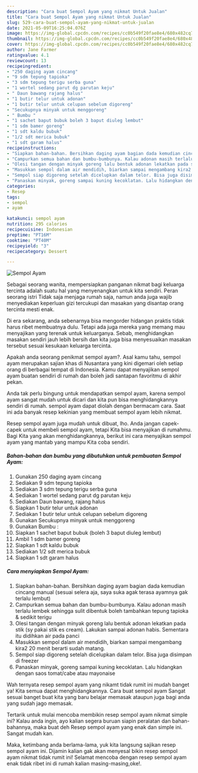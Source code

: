 ```yaml
---
description: "Cara buat Sempol Ayam yang nikmat Untuk Jualan"
title: "Cara buat Sempol Ayam yang nikmat Untuk Jualan"
slug: 529-cara-buat-sempol-ayam-yang-nikmat-untuk-jualan
date: 2021-05-09T16:25:04.076Z
image: https://img-global.cpcdn.com/recipes/cc0b549f20fae8e4/680x482cq70/sempol-ayam-foto-resep-utama.jpg
thumbnail: https://img-global.cpcdn.com/recipes/cc0b549f20fae8e4/680x482cq70/sempol-ayam-foto-resep-utama.jpg
cover: https://img-global.cpcdn.com/recipes/cc0b549f20fae8e4/680x482cq70/sempol-ayam-foto-resep-utama.jpg
author: Jane Farmer
ratingvalue: 4.1
reviewcount: 13
recipeingredient:
- "250 daging ayam cincang"
- "9 sdm tepung tapioka"
- "3 sdm tepung terigu serba guna"
- "1 wortel sedang parut dg parutan keju"
- " Daun bawang rajang halus"
- "1 butir telur untuk adonan"
- "1 butir telur untuk celupan sebelum digoreng"
- "Secukupnya minyak untuk menggoreng"
- " Bumbu "
- "1 sachet baput bubuk boleh 3 baput diuleg lembut"
- "1 sdm bamer goreng"
- "1 sdt kaldu bubuk"
- "1/2 sdt merica bubuk"
- "1 sdt garam halus"
recipeinstructions:
- "Siapkan bahan-bahan. Bersihkan daging ayam bagian dada kemudian cincang manual (sesuai selera aja, saya suka agak terasa ayamnya gak terlalu lembut)"
- "Campurkan semua bahan dan bumbu-bumbunya. Kalau adonan masih terlalu lembek sehingga sulit dibentuk boleh tambahkan tepung tapioka &amp; sedikit terigu"
- "Olesi tangan dengan minyak goreng lalu bentuk adonan lekatkan pada stik (sy pakai stik es cream). Lakukan sampai adonan habis. Sementara itu didihkan air pada panci"
- "Masukkan sempol dalam air mendidih, biarkan sampai mengambang kira2 20 menit berarti sudah matang."
- "Sempol siap digoreng setelah dicelupkan dalam telor. Bisa juga disimpan di freezer"
- "Panaskan minyak, goreng sampai kuning kecoklatan. Lalu hidangkan dengan saos tomat/cabe atau mayonaise"
categories:
- Resep
tags:
- sempol
- ayam

katakunci: sempol ayam 
nutrition: 295 calories
recipecuisine: Indonesian
preptime: "PT16M"
cooktime: "PT40M"
recipeyield: "3"
recipecategory: Dessert

---
```



![Sempol Ayam](https://img-global.cpcdn.com/recipes/cc0b549f20fae8e4/680x482cq70/sempol-ayam-foto-resep-utama.jpg)

Sebagai seorang wanita, mempersiapkan panganan nikmat bagi keluarga tercinta adalah suatu hal yang menyenangkan untuk kita sendiri. Peran seorang istri Tidak saja menjaga rumah saja, namun anda juga wajib menyediakan keperluan gizi tercukupi dan masakan yang disantap orang tercinta mesti enak.

Di era  sekarang, anda sebenarnya bisa mengorder hidangan praktis tidak harus ribet membuatnya dulu. Tetapi ada juga mereka yang memang mau menyajikan yang terenak untuk keluarganya. Sebab, menghidangkan masakan sendiri jauh lebih bersih dan kita juga bisa menyesuaikan masakan tersebut sesuai kesukaan keluarga tercinta. 



Apakah anda seorang penikmat sempol ayam?. Asal kamu tahu, sempol ayam merupakan sajian khas di Nusantara yang kini digemari oleh setiap orang di berbagai tempat di Indonesia. Kamu dapat menyajikan sempol ayam buatan sendiri di rumah dan boleh jadi santapan favoritmu di akhir pekan.

Anda tak perlu bingung untuk mendapatkan sempol ayam, karena sempol ayam sangat mudah untuk dicari dan kita pun bisa menghidangkannya sendiri di rumah. sempol ayam dapat diolah dengan bermacam cara. Saat ini ada banyak resep kekinian yang membuat sempol ayam lebih nikmat.

Resep sempol ayam juga mudah untuk dibuat, lho. Anda jangan capek-capek untuk membeli sempol ayam, tetapi Kita bisa menyajikan di rumahmu. Bagi Kita yang akan menghidangkannya, berikut ini cara menyajikan sempol ayam yang mantab yang mampu Kita coba sendiri.

<!--inarticleads1-->

##### Bahan-bahan dan bumbu yang dibutuhkan untuk pembuatan Sempol Ayam:

1. Gunakan 250 daging ayam cincang
1. Sediakan 9 sdm tepung tapioka
1. Sediakan 3 sdm tepung terigu serba guna
1. Sediakan 1 wortel sedang parut dg parutan keju
1. Sediakan  Daun bawang, rajang halus
1. Siapkan 1 butir telur untuk adonan
1. Sediakan 1 butir telur untuk celupan sebelum digoreng
1. Gunakan Secukupnya minyak untuk menggoreng
1. Gunakan  Bumbu :
1. Siapkan 1 sachet baput bubuk (boleh 3 baput diuleg lembut)
1. Ambil 1 sdm bamer goreng
1. Siapkan 1 sdt kaldu bubuk
1. Sediakan 1/2 sdt merica bubuk
1. Siapkan 1 sdt garam halus




<!--inarticleads2-->

##### Cara menyiapkan Sempol Ayam:

1. Siapkan bahan-bahan. Bersihkan daging ayam bagian dada kemudian cincang manual (sesuai selera aja, saya suka agak terasa ayamnya gak terlalu lembut)
1. Campurkan semua bahan dan bumbu-bumbunya. Kalau adonan masih terlalu lembek sehingga sulit dibentuk boleh tambahkan tepung tapioka &amp; sedikit terigu
1. Olesi tangan dengan minyak goreng lalu bentuk adonan lekatkan pada stik (sy pakai stik es cream). Lakukan sampai adonan habis. Sementara itu didihkan air pada panci
1. Masukkan sempol dalam air mendidih, biarkan sampai mengambang kira2 20 menit berarti sudah matang.
1. Sempol siap digoreng setelah dicelupkan dalam telor. Bisa juga disimpan di freezer
1. Panaskan minyak, goreng sampai kuning kecoklatan. Lalu hidangkan dengan saos tomat/cabe atau mayonaise




Wah ternyata resep sempol ayam yang nikamt tidak rumit ini mudah banget ya! Kita semua dapat menghidangkannya. Cara buat sempol ayam Sangat sesuai banget buat kita yang baru belajar memasak ataupun juga bagi anda yang sudah jago memasak.

Tertarik untuk mulai mencoba membikin resep sempol ayam nikmat simple ini? Kalau anda ingin, ayo kalian segera buruan siapin peralatan dan bahan-bahannya, maka buat deh Resep sempol ayam yang enak dan simple ini. Sangat mudah kan. 

Maka, ketimbang anda berlama-lama, yuk kita langsung sajikan resep sempol ayam ini. Dijamin kalian gak akan menyesal bikin resep sempol ayam nikmat tidak rumit ini! Selamat mencoba dengan resep sempol ayam enak tidak ribet ini di rumah kalian masing-masing,oke!.

